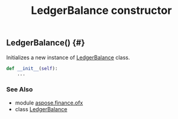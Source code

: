 ﻿---
title: LedgerBalance constructor
second_title: Aspose.Finance for Python via .NET API References
description: 
type: docs
weight: 10
url: /python-net/aspose.finance.ofx/ledgerbalance/__init__/
is_root: false
---

## LedgerBalance() {#}

Initializes a new instance of [LedgerBalance](/finance/python-net/aspose.finance.ofx/ledgerbalance) class.



```python
def __init__(self):
    ...
```





### See Also
* module [aspose.finance.ofx](../../)
* class [LedgerBalance](/finance/python-net/aspose.finance.ofx/ledgerbalance)
